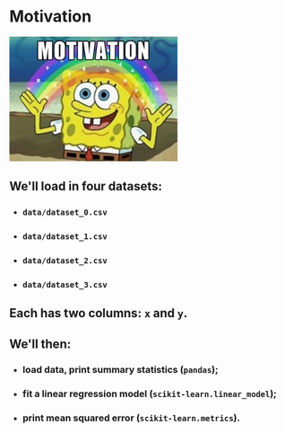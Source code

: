 # Motivation

![motivation](assets/motivation.jpg)

## We'll load in four datasets:

- ### `data/dataset_0.csv`

- ### `data/dataset_1.csv`

- ### `data/dataset_2.csv`

- ### `data/dataset_3.csv`

## Each has two columns: `x` and `y`.

## We'll then:

- ### load data, print summary statistics (`pandas`);

- ### fit a linear regression model (`scikit-learn.linear_model`);

- ### print mean squared error (`scikit-learn.metrics`).
